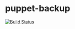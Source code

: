 puppet-backup
=============
[![Build Status](https://travis-ci.org/mgruener/puppet-backup.png?branch=master)](https://travis-ci.org/mgruener/puppet-backup)
